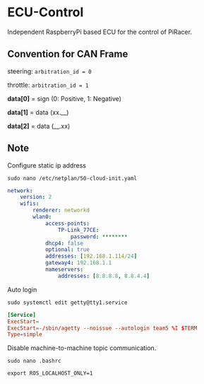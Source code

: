 # ECU-Control

Independent RaspberryPi based ECU for the control of PiRacer.

## Convention for CAN Frame

steering: `arbitration_id = 0`

throttle: `arbitration_id = 1`

**data[0]** = sign (0: Positive, 1: Negative)

**data[1]** = data (xx.__)

**data[2]** = data (__.xx)

## Note

Configure static ip address

```shell
sudo nano /etc/netplan/50-cloud-init.yaml
```

```yaml
network:
    version: 2
    wifis:
        renderer: networkd
        wlan0:
            access-points:
                TP-Link_77CE:
                    password: ********
            dhcp4: false
            optional: true
            addresses: [192.168.1.114/24]
            gateway4: 192.168.1.1
            nameservers:
                addresses: [8.8.8.8, 8.8.4.4]
```

Auto login

```shell
sudo systemctl edit getty@tty1.service
```

```conf
[Service]
ExecStart=
ExecStart=-/sbin/agetty --noissue --autologin team5 %I $TERM
Type=simple
```

Disable machine-to-machine topic communication.

```shell
sudo nano .bashrc

export ROS_LOCALHOST_ONLY=1
```